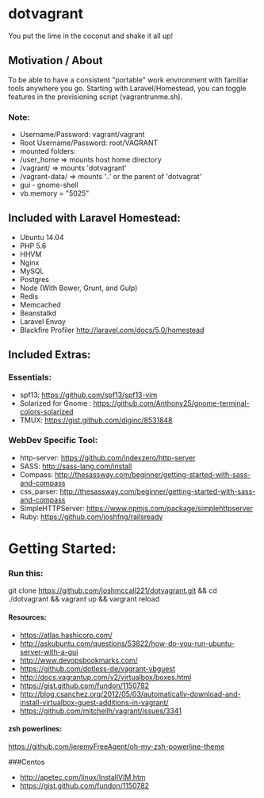 # dotvagrant
You put the lime in the coconut and shake it all up!

## Motivation / About
To be able to have a consistent "portable" work environment with familiar tools anywhere you go. Starting with Laravel/Homestead, you can toggle features in the provisioning script (vagrantrunme.sh). 


### Note:
* Username/Password: vagrant/vagrant
* Root Username/Password: root/VAGRANT
* mounted folders:
 * /user_home => mounts host home directory
 * /vagrant/ => mounts 'dotvagrant'
 * /vagrant-data/ => mounts '..' or the parent of 'dotvagrat'
* gui - gnome-shell
* vb.memory = "5025"

## Included with Laravel Homestead:
* Ubuntu 14.04
* PHP 5.6
* HHVM
* Nginx
* MySQL
* Postgres
* Node (With Bower, Grunt, and Gulp)
* Redis
* Memcached
* Beanstalkd
* Laravel Envoy
* Blackfire Profiler
http://laravel.com/docs/5.0/homestead 

## Included Extras:
### Essentials:
* spf13: https://github.com/spf13/spf13-vim
* Solarized for Gnome :  https://github.com/Anthony25/gnome-terminal-colors-solarized
* TMUX: https://gist.github.com/diginc/8531848

### WebDev Specific  Tool:
* http-server: https://github.com/indexzero/http-server 
* SASS: http://sass-lang.com/install
* Compass: http://thesassway.com/beginner/getting-started-with-sass-and-compass
* css_parser: http://thesassway.com/beginner/getting-started-with-sass-and-compass
* SimpleHTTPServer: https://www.npmjs.com/package/simplehttpserver
 * Ruby: https://github.com/joshfng/railsready

# Getting Started:
### Run this: 
git clone https://github.com/joshmccall221/dotvagrant.git && cd ./dotvagrant && vagrant up && vargrant reload

#### Resources:
* https://atlas.hashicorp.com/
* http://askubuntu.com/questions/53822/how-do-you-run-ubuntu-server-with-a-gui
* http://www.devopsbookmarks.com/
* https://github.com/dotless-de/vagrant-vbguest
* http://docs.vagrantup.com/v2/virtualbox/boxes.html
* https://gist.github.com/fundon/1150782
* http://blog.csanchez.org/2012/05/03/automatically-download-and-install-virtualbox-guest-additions-in-vagrant/
* https://github.com/mitchellh/vagrant/issues/3341
#### zsh powerlines:
https://github.com/jeremyFreeAgent/oh-my-zsh-powerline-theme

###Centos
* http://apetec.com/linux/InstallVIM.htm
* https://gist.github.com/fundon/1150782
